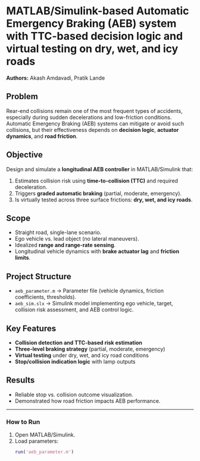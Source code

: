 # MATLAB/Simulink-based Automatic Emergency Braking (AEB) system with TTC-based decision logic and virtual testing on dry, wet, and icy roads

**Authors:** Akash Amdavadi,  Pratik Lande



## Problem
Rear-end collisions remain one of the most frequent types of accidents, especially during sudden decelerations and low-friction conditions.  
Automatic Emergency Braking (AEB) systems can mitigate or avoid such collisions, but their effectiveness depends on **decision logic**, **actuator dynamics**, and **road friction**.

## Objective
Design and simulate a **longitudinal AEB controller** in MATLAB/Simulink that:
1. Estimates collision risk using **time-to-collision (TTC)** and required deceleration.  
2. Triggers **graded automatic braking** (partial, moderate, emergency).  
3. Is virtually tested across three surface frictions: **dry, wet, and icy roads**.

## Scope
- Straight road, single-lane scenario.  
- Ego vehicle vs. lead object (no lateral maneuvers).  
- Idealized **range and range-rate sensing**.  
- Longitudinal vehicle dynamics with **brake actuator lag** and **friction limits**.  

## Project Structure
- `aeb_parameter.m` → Parameter file (vehicle dynamics, friction coefficients, thresholds).  
- `aeb_sim.slx` → Simulink model implementing ego vehicle, target, collision risk assessment, and AEB control logic.  

## Key Features
- **Collision detection and TTC-based risk estimation**  
- **Three-level braking strategy** (partial, moderate, emergency)  
- **Virtual testing** under dry, wet, and icy road conditions  
- **Stop/collision indication logic** with lamp outputs  

## Results
- Reliable stop vs. collision outcome visualization.  
- Demonstrated how road friction impacts AEB performance.  

---

### How to Run
1. Open MATLAB/Simulink.  
2. Load parameters:  
   ```matlab
   run('aeb_parameter.m')
